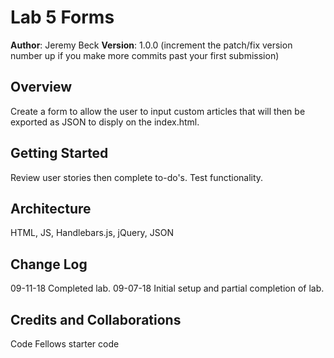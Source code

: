 # Lab 5 Forms

**Author**: Jeremy Beck
**Version**: 1.0.0 (increment the patch/fix version number up if you make more commits past your first submission)

## Overview
Create a form to allow the user to input custom articles that will then be exported as JSON to disply on the index.html.

## Getting Started
Review user stories then complete to-do's. Test functionality.

## Architecture
HTML, JS, Handlebars.js, jQuery, JSON

## Change Log
09-11-18 Completed lab.
09-07-18 Initial setup and partial completion of lab.


## Credits and Collaborations
Code Fellows starter code